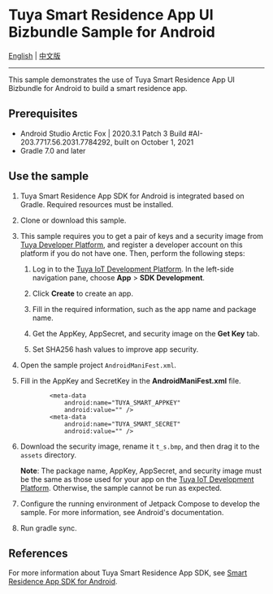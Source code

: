 # Tuya Smart Residence App UI Bizbundle Sample for Android

[English](README.md) | [中文版](README-zh.md)

---

This sample demonstrates the use of Tuya Smart Residence App UI Bizbundle for Android to build a smart residence app. 


## Prerequisites

- Android Studio  Arctic Fox | 2020.3.1 Patch 3 Build #AI-203.7717.56.2031.7784292, built on October 1, 2021
- Gradle 7.0 and later

## Use the sample

1. Tuya Smart Residence App SDK for Android is integrated based on Gradle. Required resources must be installed.

2. Clone or download this sample.

3. This sample requires you to get a pair of keys and a security image from [Tuya Developer Platform](https://developer.tuya.com/), and register a developer account on this platform if you do not have one. Then, perform the following steps:

   1. Log in to the [Tuya IoT Development Platform](https://iot.tuya.com/). In the left-side navigation pane, choose **App** > **SDK Development**.

   2. Click **Create** to create an app.

   3. Fill in the required information, such as the app name and package name.

   4. Get the AppKey, AppSecret, and security image on the **Get Key** tab.

   5. Set SHA256 hash values to improve app security.

4. Open the sample project `AndroidManiFest.xml`.

5. Fill in the AppKey and SecretKey in the **AndroidManiFest.xml** file.

    ```
            <meta-data
                android:name="TUYA_SMART_APPKEY"
                android:value="" />
            <meta-data
                android:name="TUYA_SMART_SECRET"
                android:value="" />
    ```

6. Download the security image, rename it `t_s.bmp`, and then drag it to the `assets` directory.

   **Note**: The package name, AppKey, AppSecret, and security image must be the same as those used for your app on the [Tuya IoT Development Platform](https://iot.tuya.com). Otherwise, the sample cannot be run as expected.

7. Configure the running environment of Jetpack Compose to develop the sample. For more information, see Android's documentation.

8. Run gradle sync.

## References
For more information about Tuya Smart Residence App SDK, see [Smart Residence App SDK for Android](https://developer.tuya.com/en/docs/app-development/saas-smart-residence-android?id=Kb3qj9fyubk2h).
